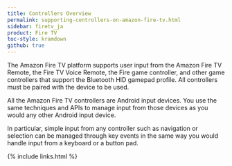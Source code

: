 ```yaml
---
title: Controllers Overview
permalink: supporting-controllers-on-amazon-fire-tv.html
sidebar: firetv_ja
product: Fire TV
toc-style: kramdown
github: true
---
```


The Amazon Fire TV platform supports user input from the Amazon Fire TV Remote, the Fire TV Voice Remote, the Fire game controller, and other game controllers that support the Bluetooth HID gamepad profile. All controllers must be paired with the device to be used.

All the Amazon Fire TV controllers are Android input devices. You use the same techniques and APIs to manage input from those devices as you would any other Android input device.

In particular, simple input from any controller such as navigation or selection can be managed through key events in the same way you would handle input from a keyboard or a button pad.


{% include links.html %}
